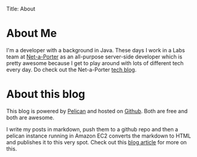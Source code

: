 Title: About

# About Me

<img style="display:none; float: left; margin-right: 20px; border-radius: 10px; -moz-border-radius: 10px; -webkit-border-radius: 10px; margin-bottom: 20px;" src="https://lh3.googleusercontent.com/-aIuNQy3kTCA/UJ507nw2GCI/AAAAAAAACpI/_yshGRaRSN4/s128/profile.jpg" />

I'm a developer with a background in Java. These days I work in a Labs team at [Net-a-Porter](http://www.net-a-porter.com) as an all-purpose server-side developer which is pretty awesome because I get to play around with lots of different tech every day. Do check out the Net-a-Porter [tech blog](http://techblog.net-a-porter.com/).

<div style="display:none">
Here's me on the web:

<a href="http://stackexchange.com/users/900623">
<img src="http://stackexchange.com/users/flair/900623.png" width="208" height="58" alt="profile for theon on Stack Exchange, a network of free, community-driven Q&amp;A sites" title="profile for theon on Stack Exchange, a network of free, community-driven Q&amp;A sites">
</a>

<iframe src="http://ghbtns.com/github-btn.html?user=markdotto&type=follow&count=true"
  allowtransparency="true" frameborder="0" scrolling="0" width="165" height="20"></iframe>

</div>

# About this blog

This blog is powered by [Pelican](http://pelican.notmyidea.org/) and hosted on [Github](https://github.com/). Both are free and both are awesome.

I write my posts in markdown, push them to a github repo and then a pelican instance running in Amazon EC2 converts the markdown to HTML and publishes it to this very spot. Check out this [blog article](http://theon.github.com/powering-your-blog-with-pelican-and-git.html) for more on this.
